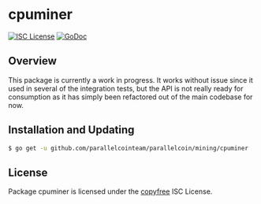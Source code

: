 # cpuminer

[![ISC License](http://img.shields.io/badge/license-ISC-blue.svg)](http://copyfree.org)
[![GoDoc](https://img.shields.io/badge/godoc-reference-blue.svg)](http://godoc.org/github.com/parallelcointeam/parallelcoin/mining/cpuminer)

## Overview

This package is currently a work in progress. It works without issue since it used in several of the integration tests, but the API is not really ready for consumption as it has simply been refactored out of the main codebase for now.

## Installation and Updating

```bash
$ go get -u github.com/parallelcointeam/parallelcoin/mining/cpuminer
```

## License

Package cpuminer is licensed under the [copyfree](http://copyfree.org) ISC License.
